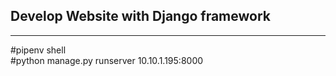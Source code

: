 ## Develop Website with Django framework
----------------------------------------------
#pipenv shell\
#python manage.py runserver 10.10.1.195:8000<br>
